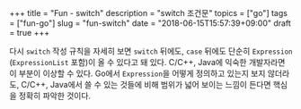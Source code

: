 +++
title = "Fun - switch"
description = "switch 조건문"
topics = ["go"]
tags = ["fun-go"]
slug = "fun-switch"
date = "2018-06-15T15:57:39+09:00"
draft = true
+++

다시 `switch` 작성 규칙을 자세히 보면 `switch` 뒤에도, `case` 뒤에도 단순히 `Expression` (`ExpressionList` 포함)이 올 수 있다고 돼 있다. C/C++, Java에 익숙한 개발자라면 이 부분이 이상할 수 있다. Go에서 `Expression`을 어떻게 정의하고 있는지 보지 않더라도, C/C++, Java에서 쓸 수 있는 것들에 비해 범위가 넓어 보이는 느낌이 든다면 핵심을 정확히 파악한 것이다.